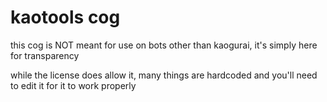 # kaotools cog

this cog is NOT meant for use on bots other than kaogurai, it's simply here for transparency

while the license does allow it, many things are hardcoded and you'll need to edit it for it to work properly